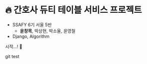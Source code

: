 # :fire: 간호사 듀티 테이블 서비스 프로젝트

*   SSAFY 6기 서울 5반
    *   **윤창목**, 박상현, 박소율, 윤영철
*   Django, Algorithm



시작...! :car:

git test
